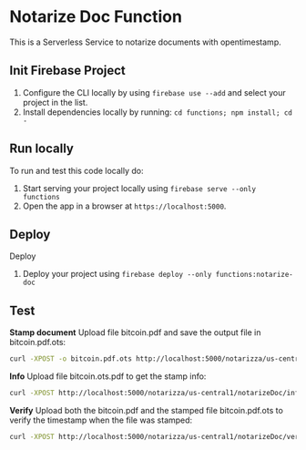 # Notarize Doc Function

This is a Serverless Service to notarize documents with opentimestamp. 


## Init Firebase Project
 1. Configure the CLI locally by using `firebase use --add` and select your project in the list.
 1. Install dependencies locally by running: `cd functions; npm install; cd -`


## Run locally
To run and test this code locally do:
 1. Start serving your project locally using `firebase serve --only functions`
 1. Open the app in a browser at `https://localhost:5000`.


## Deploy
Deploy
 1. Deploy your project using `firebase deploy --only functions:notarize-doc`


## Test

**Stamp document**
Upload file bitcoin.pdf and save the output file in bitcoin.pdf.ots:
```bash
curl -XPOST -o bitcoin.pdf.ots http://localhost:5000/notarizza/us-central1/notarizeDoc/stamp -F 'doc=@../test files/bitcoin.pdf'
```

**Info**
Upload file bitcoin.ots.pdf to get the stamp info:
```bash
curl -XPOST http://localhost:5000/notarizza/us-central1/notarizeDoc/info -F 'ots=@../test files/bitcoin.pdf.ots'
```

**Verify**
Upload both the bitcoin.pdf and the stamped file bitcoin.pdf.ots to verify the timestamp when the file was stamped:
```bash
curl -XPOST http://localhost:5000/notarizza/us-central1/notarizeDoc/verify -F 'ots=@../test files/bitcoin.pdf.ots' -F 'doc=@../test files/bitcoin.pdf'
```



